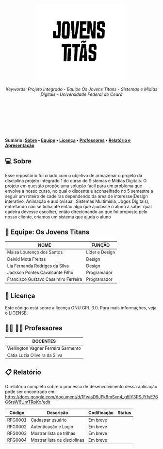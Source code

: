 <br>
<div align="center" name="inicio">
  <a href="*"><img title="OsJovensTitans" src="img/IdentidadeDaEquipe.jpg" style="width: 300px;" /></a>
  <h6>Keywords: Projeto Integrado - Equipe Os Jovens Titans - Sistemas e Mídias Digitais - Universidade Federal do Ceará</h6>
</div>
<br><br>

<br><br>
<h4>
  Sumário: 
 <a href="#sobre">Sobre</a> • 
 <a href="#equipe">Equipe</a> • 
 <a href="#license">Licença</a> • 
 <a href="#professores">Professores</a> •
 <a href="#documento">Relatório e Apresentação</a>
</h4>

<a name="sobre"></a>

## :computer: Sobre

Esse repositório foi criado com o objetivo de armazenar o projeto da disciplina projeto integrado 1 do curso de Sistemas e Mídias Digitais. O projeto 
em questão propõe uma solução facil para um problema que envolve a nosso curso, no qual o discente é aconselhado no 5 semestre a seguir um roteiro de cadeiras dependendo da área de interesse(Design interativo, Animação e audiovisual, Sistemas Multimídia, Jogos Digitais), entretando não se tinha até então algo que ajudasse
o aluno a saber qual cadeira devesse escolher, então direcionando ao que foi proposto pelo nosso cliente, criamos um sistema que ajuda o aluno

<a name="equipe"></a>

## :busts_in_silhouette: Equipe: Os Jovens Titans

|  NOME                                  |  FUNÇÃO                    |
|  ----------------------------          |  --------------------------|
|   Maisa Lourenço dos Santos            |  Líder e Design            | 
|   Deivid Mota Freitas                  |  Design                    |
|   Lia Fernanda Rodriges da Silva       |  Design                    |
|   Jackson Pontes Cavalcante Filho      |  Programador               |
|   Francisco Gustavo Cassimiro Ferreira |  Programador               |

<a name="license"></a>

## :memo: Licença
Este código está sobre a licença GNU GPL 3.0. Para mais informações, veja o [LICENSE](https://github.com/GustavoCassimiro9/ProjetoIntegrado1-SMD-OsJovensTitans/blob/main/LICENSE).

<a name= "professores"></a>

## 	:woman_teacher: :man_teacher: Professores
|  DOCENTES                                        |
|  ----------------------------                    |  
|   Wellington Vagner Ferreira Sarmento            |  
|   Cátia Luzia Oliveira da Silva                  | 

<a name="documento"></a>

## :clipboard: Relatório

O relatório completo sobre o processo de desenvolvimento dessa aplicação pode ser encontrado em: https://docs.google.com/document/d/1FwiaD9JFk8mSxn4_g5lY3PSJYfsE76G6rsW6UmTRpKo/edit

|  Código                           |  Descrição                    |  Codificação  | Status | 
|  ----------------------------     | ----------------------------  | ------------  | ------ |
|  RFG0001                          |  Cadastrar usuário            | Em breve      |        |
|  RFG0002                          |  Autenticação e Login         | Em breve      |        |
|  RFG0003                          |  Mostrar lista de trilhas     | Em breve      |        |
|  RFG0004                          |  Mostrar lista de disciplinas | Em breve      |        |

